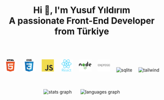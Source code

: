 <div >
<h1 align="center">Hi 👋, I'm Yusuf Yıldırım <br/> A passionate Front-End Developer from Türkiye</h1>
</div>

<img height="50" />

<div align="center"> 
  
<img src="https://raw.githubusercontent.com/devicons/devicon/master/icons/html5/html5-original-wordmark.svg" alt="html5" width="40" height="40"/>
<img width="12" />
<img src="https://raw.githubusercontent.com/devicons/devicon/master/icons/css3/css3-original-wordmark.svg" alt="css3" width="40" height="40"/>
<img width="12" />
<img src="https://raw.githubusercontent.com/devicons/devicon/master/icons/javascript/javascript-original.svg" alt="javascript" width="40" height="40"/>
<img width="12" />
<img src="https://raw.githubusercontent.com/devicons/devicon/master/icons/react/react-original-wordmark.svg" alt="react" width="40" height="40"/>
<img width="12" />
<img src="https://raw.githubusercontent.com/devicons/devicon/master/icons/nodejs/nodejs-original-wordmark.svg" alt="nodejs" width="40" height="40"/>
<img width="12" />
<img src="https://raw.githubusercontent.com/devicons/devicon/master/icons/express/express-original-wordmark.svg" alt="express" width="40" height="40"/>
<img width="12" />
<img src="https://www.vectorlogo.zone/logos/sqlite/sqlite-icon.svg" alt="sqlite" width="40" height="40"/>
<img width="12" />
<img src="https://www.vectorlogo.zone/logos/tailwindcss/tailwindcss-icon.svg" alt="tailwind" width="40" height="40"/>

</div>

<img height="50" />

<div align="center">
  
<img src="https://github-readme-stats.vercel.app/api?username=yusufyildirimyy&hide_title=false&hide_rank=false&show_icons=true&include_all_commits=true&count_private=true&disable_animations=false&locale=en&theme=github_dark" height="170" alt="stats graph"  />
<img width="20" />

<img src="https://github-readme-stats.vercel.app/api/top-langs?username=yusufyildirimyy&locale=en&hide_title=false&layout=compact&card_width=320&langs_count=5&theme=github_dark&hide_border=false" height="170" alt="languages graph"  />

</div>
